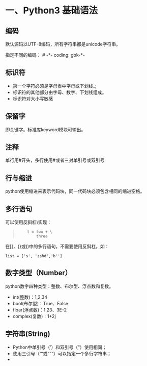 # 一、Python3 基础语法
## 编码
默认源码以UTF-8编码，所有字符串都是unicode字符串。

指定不同的编码：
 \# -\*- coding: gbk-*-


## 标识符
- 第一个字符必须是字母表中字母或下划线_;
- 标识符的其他部分由字母、数字、下划线组成。
- 标识符对大小写敏感

## 保留字

即关键字。标准库keyword模块可输出。

## 注释

单行用#开头，多行使用#或者三对单引号或双引号

## 行与缩进

python使用缩进来表示代码块，同一代码块必须包含相同的缩进空格。

## 多行语句

可以使用反斜杠\实现：

>         t = two + \
>             three


在[]，{}或()中的多行语句，不需要使用反斜杠。如：

    list = ['s', 'zshd','b'']

## 数字类型（Number）

python数字四种类型：整数、布尔型、浮点数和复数。

- int(整数)：1,2,34
- bool(布尔型)：True、False
- floar(浮点数)：1.23、3E-2
- complex(复数)：1+2j

## 字符串(String)
- Python中单引号（’）和双引号（”）使用相同；
- 使用三引号（‘’‘或“”“）可以指定一个多行字符串；
- 
